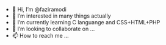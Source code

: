 - 👋 Hi, I’m @faziramodi
- 👀 I’m interested in many things actually
- 🌱 I’m currently learning C languange and CSS+HTML+PHP
- 💞️ I’m looking to collaborate on ...
- 📫 How to reach me ...

<!---
faziramodi/faziramodi is a ✨ special ✨ repository because its `README.md` (this file) appears on your GitHub profile.
You can click the Preview link to take a look at your changes.
--->
